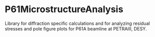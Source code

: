 # P61MicrostructureAnalysis
Library for diffraction specific calculations and for analyzing residual stresses and pole figure plots for P61A beamline at PETRAIII, DESY.
